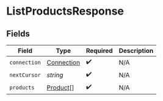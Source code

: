 # ListProductsResponse


## Fields

| Field                                           | Type                                            | Required                                        | Description                                     |
| ----------------------------------------------- | ----------------------------------------------- | ----------------------------------------------- | ----------------------------------------------- |
| `connection`                                    | [Connection](../../models/shared/connection.md) | :heavy_check_mark:                              | N/A                                             |
| `nextCursor`                                    | *string*                                        | :heavy_check_mark:                              | N/A                                             |
| `products`                                      | [Product](../../models/shared/product.md)[]     | :heavy_check_mark:                              | N/A                                             |